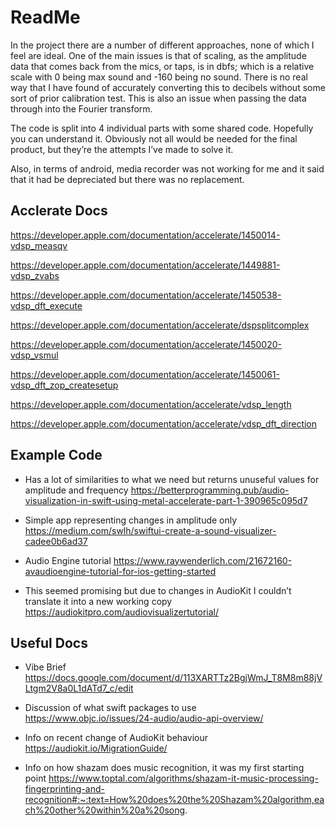 # ReadMe

In the project there are a number of different approaches, none of which I feel are ideal. One of the main issues is that of scaling, as the amplitude data that comes back from the mics, or taps, is in dbfs; which is a relative scale with 0 being max sound and -160 being no sound. There is no real way that I have found of accurately converting this to decibels without some sort of prior calibration test. This is also an issue when passing the data through into the Fourier transform.

The code is split into 4 individual parts with some shared code. Hopefully you can understand it. Obviously not all would be needed for the final product, but they’re the attempts I’ve made to solve it.

Also, in terms of android, media recorder was not working for me and it said that it had be depreciated but there was no replacement.

## Acclerate Docs

https://developer.apple.com/documentation/accelerate/1450014-vdsp_measqv

https://developer.apple.com/documentation/accelerate/1449881-vdsp_zvabs

https://developer.apple.com/documentation/accelerate/1450538-vdsp_dft_execute

https://developer.apple.com/documentation/accelerate/dspsplitcomplex

https://developer.apple.com/documentation/accelerate/1450020-vdsp_vsmul

https://developer.apple.com/documentation/accelerate/1450061-vdsp_dft_zop_createsetup

https://developer.apple.com/documentation/accelerate/vdsp_length

https://developer.apple.com/documentation/accelerate/vdsp_dft_direction

## Example Code

- Has a lot of similarities to what we need but returns unuseful values for amplitude and frequency
https://betterprogramming.pub/audio-visualization-in-swift-using-metal-accelerate-part-1-390965c095d7

- Simple app representing changes in amplitude only
https://medium.com/swlh/swiftui-create-a-sound-visualizer-cadee0b6ad37

- Audio Engine tutorial 
https://www.raywenderlich.com/21672160-avaudioengine-tutorial-for-ios-getting-started

- This seemed promising but due to changes in AudioKit I couldn’t translate it into a new working copy
https://audiokitpro.com/audiovisualizertutorial/

## Useful Docs

- Vibe Brief
https://docs.google.com/document/d/113XARTTz2BgjWmJ_T8M8m88jVLtgm2V8a0L1dATd7_c/edit

- Discussion of what swift packages to use
https://www.objc.io/issues/24-audio/audio-api-overview/

- Info on recent change of AudioKit behaviour 
https://audiokit.io/MigrationGuide/

- Info on how shazam does music recognition, it was my first starting point
https://www.toptal.com/algorithms/shazam-it-music-processing-fingerprinting-and-recognition#:~:text=How%20does%20the%20Shazam%20algorithm,each%20other%20within%20a%20song.
